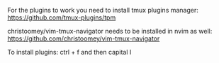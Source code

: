 For the plugins to work you need to install tmux plugins manager: https://github.com/tmux-plugins/tpm

christoomey/vim-tmux-navigator needs to be installed in nvim as well: https://github.com/christoomey/vim-tmux-navigator

To install plugins: ctrl + f and then capital I
